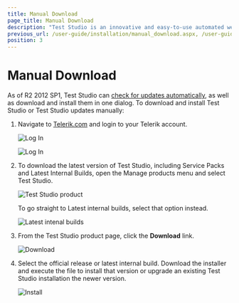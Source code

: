 ```yaml
---
title: Manual Download
page_title: Manual Download
description: "Test Studio is an innovative and easy-to-use automated web, WPF and load testing solution. Test Studio tests support essential technologies like ASP.NET AJAX, Silverlight, PHP and MVC. HTML5, Testing framework, functional testing, performance testing, load testing, exploratory testing, manual testing."
previous_url: /user-guide/installation/manual_download.aspx, /user-guide/installation/manual_download
position: 3
---
```

# Manual Download #

As of R2 2012 SP1, Test Studio can <a href="check-for-updates" target="_blank">check for updates automatically</a>, as well as download and install them in one dialog. To download and install Test Studio or Test Studio updates manually:

1. Navigate to <a href="http://www.telerik.com" target="_blank">Telerik.com</a> and login to your Telerik account.

	![Log In](/img/getting-started/installation/manual-download/fig1.png)

	
	![Log In](/img/getting-started/installation/manual-download/fig2.png)

2. To download the latest version of Test Studio, including Service Packs and Latest Internal Builds, open the Manage products menu and select Test Studio. 

	![Test Studio product](/img/getting-started/installation/manual-download/fig3.png)


	To go straight to Latest internal builds, select that option instead.

	![Latest intenal builds](/img/getting-started/installation/manual-download/fig4.png)

3. From the Test Studio product page, click the __Download__ link.

	![Download](/img/getting-started/installation/manual-download/fig5.png)

4. Select the official release or latest internal build. Download the installer and execute the file to install that version or upgrade an existing Test Studio installation the newer version.

	![Install](/img/getting-started/installation/manual-download/fig6.png)
